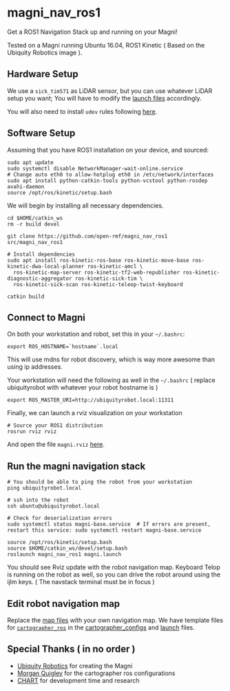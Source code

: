# magni_nav_ros1

Get a ROS1 Navigation Stack up and running on your Magni!

Tested on a Magni running Ubuntu 16.04, ROS1 Kinetic ( Based on the Ubiquity Robotics image ).

## Hardware Setup

We use a `sick_tim571` as LiDAR sensor, but you can use whatever LiDAR setup you want; 
You will have to modify the [launch files](/launch/magni.launch) accordingly. 

You will also need to install `udev` rules following [here](https://github.com/uos/sick_tim#setting-up-udev-rules).

## Software Setup
Assuming that you have ROS1 installation on your device, and sourced:
```
sudo apt update
sudo systemctl disable NetworkManager-wait-online.service
# Change auto eth0 to allow-hotplug eth0 in /etc/network/interfaces 
sudo apt install python-catkin-tools python-vcstool python-rosdep avahi-daemon
source /opt/ros/kinetic/setup.bash
```

We will begin by installing all necessary dependencies.
```
cd $HOME/catkin_ws
rm -r build devel

git clone https://github.com/open-rmf/magni_nav_ros1 src/magni_nav_ros1

# Install dependencies
sudo apt install ros-kinetic-ros-base ros-kinetic-move-base ros-kinetic-dwa-local-planner ros-kinetic-amcl \
  ros-kinetic-map-server ros-kinetic-tf2-web-republisher ros-kinetic-diagnostic-aggregator ros-kinetic-sick-tim \
  ros-kinetic-sick-scan ros-kinetic-teleop-twist-keyboard

catkin build
```

## Connect to Magni
On both your workstation and robot, set this in your `~/.bashrc`:
```
export ROS_HOSTNAME=`hostname`.local
```
This will use mdns for robot discovery, which is way more awesome than using ip addresses.

Your workstation will need the following as well in the `~/.bashrc` ( replace ubiquityrobot with whatever your robot hostname is )
```
export ROS_MASTER_URI=http://ubiquityrobot.local:11311
```

Finally, we can launch a rviz visualization on your workstation
```
# Source your ROS1 distribution
rosrun rviz rviz 
```
And open the file `magni.rviz` [here](/param/magni.rviz).

## Run the magni navigation stack
```
# You should be able to ping the robot from your workstation
ping ubiquityrobot.local

# ssh into the robot
ssh ubuntu@ubiquityrobot.local

# Check for deserialization errors 
sudo systemctl status magni-base.service  # If errors are present, restart this service: sudo systemctl restart magni-base.service

source /opt/ros/kinetic/setup.bash
source $HOME/catkin_ws/devel/setup.bash
roslaunch magni_nav_ros1 magni.launch
```
You should see Rviz update with the robot navigation map.
Keyboard Telop is running on the robot as well, so you can drive the robot around using the ijlm keys. ( The navstack terminal must be in focus )

## Edit robot navigation map
Replace the [map files](/maps) with your own navigation map. We have template files for [`cartographer_ros`](https://google-cartographer-ros.readthedocs.io/en/latest/) in the [cartographer_configs](/cartographer_configs) and [launch](/launch) files.

## Special Thanks ( in no order )
* [Ubiquity Robotics](https://github.com/UbiquityRobotics/) for creating the Magni
* [Morgan Quigley](https://github.com/codebot/) for the cartographer ros configurations
* [CHART](https://github.com/sharp-rmf/) for development time and research 
